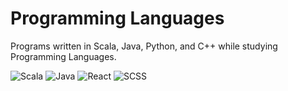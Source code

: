 # Programming Languages 
Programs written in Scala, Java, Python, and C++ while studying Programming Languages.

![Scala](https://img.shields.io/badge/Scala-red)
![Java](https://img.shields.io/badge/Java-orange)
![React](https://img.shields.io/badge/Python-yellow)
![SCSS](https://img.shields.io/badge/C++-blue)
